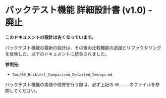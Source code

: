 # バックテスト機能 詳細設計書 (v1.0) - 廃止

**このドキュメントの設計は古くなっています。**

バックテスト機能の最新の設計は、その後の比較機能の追加とリファクタリングを反映した、以下のドキュメントに統合されました。

**参照先:**
- `Doc/05_Backtest_Comparison_Detailed_Design.md`

バックテスト機能の実装や改修を行う際は、必ず上記の `05_...` のファイルを参照してください。